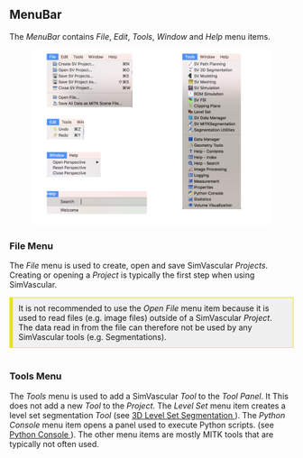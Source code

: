 <h2 id="gui_menubar"> MenuBar </h2>

The <i>MenuBar</i> contains _File_, _Edit_, _Tools_, _Window_ and _Help_ menu items.

<figure>
  <img class="svImg svImgMd"  src="/documentation/getting_started/gui/images/menus.png"> 
  <figcaption class="svCaption" ></figcaption>
</figure>

<h3 id="gui_menubar_file"> File Menu </h3>

The _File_ menu is used to create, open and save SimVascular _Projects_. Creating or opening a _Project_ is typically the first
step when using SimVascular.

<div style="background-color: #F0F0F0; padding: 10px; border: 1px solid #e6e600; border-left: 6px solid #e6e600">
It is not recommended to use the <i>Open File</i> menu item because it is used to read files (e.g. image files) outside of 
a SimVascular <i>Project</i>. The data read in from the file can therefore not be used by any SimVascular tools (e.g. Segmentations). 
</div>
<br>

<h3 id="gui_menubar_tools"> Tools Menu </h3>

The _Tools_ menu is used to add a SimVascular <i>Tool</i> to the <i>Tool Panel</i>. It This does not add a new <i>Tool</i>
to the <i>Project</i>. The <i>Level Set</i> menu item creates a level set segmentation <i>Tool</i>
(see <a href="modeling.html#modeling3DSeg"> 3D Level Set Segmentation </a>).
The <i>Python Console</i> menu item opens a panel used to execute Python scripts.
(see <a href="python_interface.html#console"> Python Console </a>).
The other menu items are mostly MITK tools that are typically not often used.
